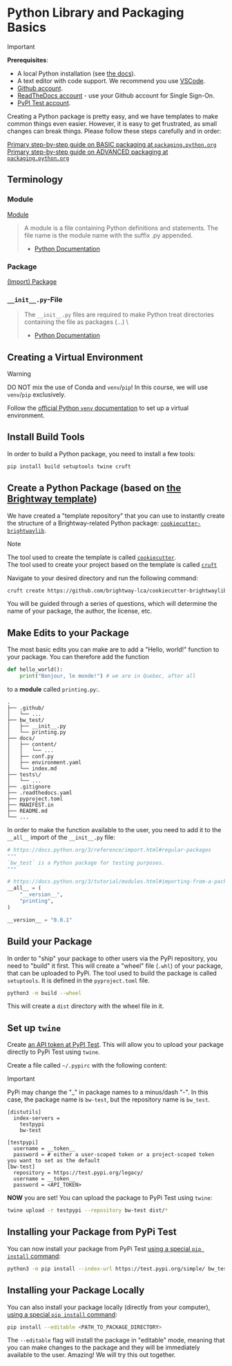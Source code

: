 # Python Library and Packaging Basics


> [!IMPORTANT]
> **Prerequisites**:
> * A local Python installation (see [the docs](https://docs.brightway.dev/en/latest/content/installation/index.html)).
> * A text editor with code support. We recommend you use [VSCode](https://code.visualstudio.com/).
> * [Github account](https://github.com/).
> * [ReadTheDocs account](https://about.readthedocs.com/) - use your Github account for Single Sign-On.
> * [PyPI Test account](https://test.pypi.org/).

Creating a Python package is pretty easy, and we have templates to make common things even easier. However, it is easy to get frustrated, as small changes can break things. Please follow these steps carefully and in order:

[Primary step-by-step guide on BASIC packaging at `packaging.python.org`](https://packaging.python.org/en/latest/tutorials/packaging-projects/) \
[Primary step-by-step guide on ADVANCED packaging at `packaging.python.org`](https://packaging.python.org/en/latest/guides/publishing-package-distribution-releases-using-github-actions-ci-cd-workflows/#publishing-package-distribution-releases-using-github-actions-ci-cd-workflows)


## Terminology

### Module

[Module](https://packaging.python.org/en/latest/glossary/#term-Pure-Module)

> A module is a file containing Python definitions and statements. The file name is the module name with the suffix .py appended.
> - [Python Documentation](https://docs.python.org/3/tutorial/modules.html)

### Package

[(Import) Package](https://packaging.python.org/en/latest/glossary/#term-Import-Package)

### `__init__.py`-File

> The `__init__.py` files are required to make Python treat directories containing the file as packages (...) \
> - [Python Documentation](https://docs.python.org/3/tutorial/modules.html#packages)


## Creating a Virtual Environment

> [!WARNING]
> DO NOT mix the use of Conda and `venv`/`pip`! In this course, we will use `venv`/`pip` exclusively.

Follow the [official Python `venv` documentation](https://docs.python.org/3/library/venv.html) to set up a virtual environment.

## Install Build Tools

In order to build a Python package, you need to install a few tools:

```bash
pip install build setuptools twine cruft
```

## Create a Python Package (based on [the Brightway template](https://github.com/brightway-lca/cookiecutter-brightwaylib))

We have created a "template repository" that you can use to instantly create the structure of a Brightway-related Python package: [`cookiecutter-brightwaylib`](https://github.com/brightway-lca/cookiecutter-brightwaylib).

> [!NOTE]
> The tool used to create the template is called [`cookiecutter`](https://cookiecutter.readthedocs.io/en/stable/). \
> The tool used to create your project based on the template is called [`cruft`](https://cruft.github.io/cruft/)

Navigate to your desired directory and run the following command:

```bash
cruft create https://github.com/brightway-lca/cookiecutter-brightwaylib
```

You will be guided through a series of questions, which will determine the name of your package, the author, the license, etc.

## Make Edits to your Package

The most basic edits you can make are to add a "Hello, world!" function to your package. You can therefore add the function

```python
def hello_world():
    print("Bonjour, le monde!") # we are in Quebec, after all
```

to a __module__ called `printing.py`:.

```
.
├── .github/
│   └── ...
├── bw_test/
│   ├── __init__.py
│   └── printing.py
├── docs/
│   ├── content/
│   │   └── ...  
│   ├── conf.py
│   ├── environment.yaml
│   └── index.md
├── tests\/
│   └── ...
├── .gitignore
├── .readthedocs.yaml
├── pyproject.toml
├── MANIFEST.in
├── README.md
└── ...
```

In order to make the function available to the user, you need to add it to the `__all__` import of the `__init__.py` file:

```python
# https://docs.python.org/3/reference/import.html#regular-packages
"""
`bw_test` is a Python package for testing purposes.
"""

# https://docs.python.org/3/tutorial/modules.html#importing-from-a-package
__all__ = (
    "__version__",
    "printing",
)

__version__ = "0.0.1"
```

## Build your Package

In order to "ship" your package to other users via the PyPi repository, you need to "build" it first. This will create a "wheel" file (`.whl`) of your package, that can be uploaded to PyPi. The tool used to build the package is called `setuptools`. It is defined in the `pyproject.toml` file.

```bash
python3 -m build --wheel
```

This will create a `dist` directory with the wheel file in it.

## Set up `twine`

Create [an API token at PyPI Test](https://pypi.org/help/#apitoken). This will allow you to upload your package directly to PyPi Test using `twine`.

Create a file called `~/.pypirc` with the following content:

> [!IMPORTANT]
> PyPi may change the "_" in package names to a minus/dash "-". In this case, the package name is `bw-test`, but the repository name is `bw_test`.

```
[distutils]
  index-servers =
    testpypi
    bw-test

[testpypi]
  username = __token__
  password = # either a user-scoped token or a project-scoped token you want to set as the default
[bw-test]
  repository = https://test.pypi.org/legacy/
  username = __token__
  password = <API_TOKEN>
```

__NOW__ you are set! You can upload the package to PyPi Test using `twine`:

```bash
twine upload -r testpypi --repository bw-test dist/*
```

## Installing your Package from PyPi Test

You can now install your package from PyPi Test [using a special `pip install` command](https://packaging.python.org/en/latest/guides/using-testpypi/#using-testpypi-with-pip):

```bash
python3 -m pip install --index-url https://test.pypi.org/simple/ bw_test
```

## Installing your Package Locally

You can also install your package locally (directly from your computer), [using a special `pip install` command](https://pip.pypa.io/en/stable/cli/pip_install/#cmdoption-e):

```bash
pip install --editable <PATH_TO_PACKAGE_DIRECTORY>
```

The `--editable` flag will install the package in "editable" mode, meaning that you can make changes to the package and they will be immediately available to the user. Amazing! We will try this out together.

